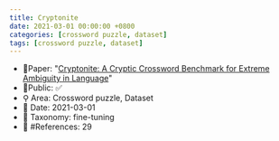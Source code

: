 ```yaml
---
title: Cryptonite
date: 2021-03-01 00:00:00 +0800
categories: [crossword puzzle, dataset]
tags: [crossword puzzle, dataset]
---
```


- 📙Paper: "[Cryptonite: A Cryptic Crossword Benchmark for Extreme Ambiguity in Language](https://www.semanticscholar.org/paper/Cryptonite%3A-A-Cryptic-Crossword-Benchmark-for-in-Efrat-Shaham/538f8e8a36e70ca408f2c5fb6f10f303c52fc317)"
- 🔑Public: ✅
- ⚲ Area: Crossword puzzle, Dataset
- 📅 Date: 2021-03-01
- 🔎 Taxonomy: fine-tuning
- 📝 #References: 29
